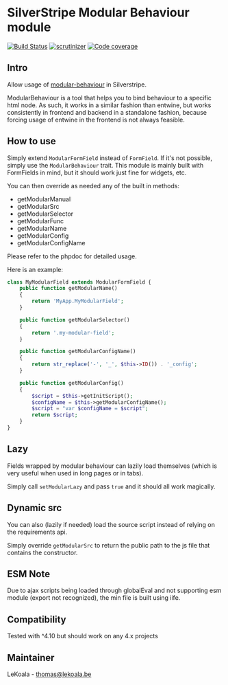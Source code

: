 # SilverStripe Modular Behaviour module

[![Build Status](https://travis-ci.com/lekoala/silverstripe-modular-behaviour.svg?branch=master)](https://travis-ci.com/lekoala/silverstripe-modular-behaviour/)
[![scrutinizer](https://scrutinizer-ci.com/g/lekoala/silverstripe-modular-behaviour/badges/quality-score.png?b=master)](https://scrutinizer-ci.com/g/lekoala/silverstripe-modular-behaviour/)
[![Code coverage](https://codecov.io/gh/lekoala/silverstripe-modular-behaviour/branch/master/graph/badge.svg)](https://codecov.io/gh/lekoala/silverstripe-modular-behaviour)

## Intro

Allow usage of [modular-behaviour](https://github.com/lekoala/modular-behaviour.js) in Silverstripe.

ModularBehaviour is a tool that helps you to bind behaviour to a specific html node. As such, it works in a similar fashion than entwine, but works
consistently in frontend and backend in a standalone fashion, because forcing usage of entwine in the frontend is not always feasible.

## How to use

Simply extend `ModularFormField` instead of `FormField`. If it's not possible, simply use the `ModularBehaviour` trait.
This module is mainly built with FormFields in mind, but it should work just fine for widgets, etc.

You can then override as needed any of the built in methods:
- getModularManual
- getModularSrc
- getModularSelector
- getModularFunc
- getModularName
- getModularConfig
- getModularConfigName

Please refer to the phpdoc for detailed usage.

Here is an example:

```php
class MyModularField extends ModularFormField {
    public function getModularName()
    {
        return 'MyApp.MyModularField';
    }

    public function getModularSelector()
    {
        return '.my-modular-field';
    }

    public function getModularConfigName()
    {
        return str_replace('-', '_', $this->ID()) . '_config';
    }

    public function getModularConfig()
    {
        $script = $this->getInitScript();
        $configName = $this->getModularConfigName();
        $script = "var $configName = $script";
        return $script;
    }
}
```

## Lazy

Fields wrapped by modular behaviour can lazily load themselves (which is very useful when used in long pages
or in tabs).

Simply call `setModularLazy` and pass `true` and it should all work magically.

## Dynamic src

You can also (lazily if needed) load the source script instead of relying on the requirements api.

Simply override `getModularSrc` to return the public path to the js file that contains the constructor.

## ESM Note

Due to ajax scripts being loaded through globalEval and not supporting esm module (export not recognized), the min
file is built using iife.

## Compatibility

Tested with ^4.10 but should work on any 4.x projects

## Maintainer

LeKoala - thomas@lekoala.be
